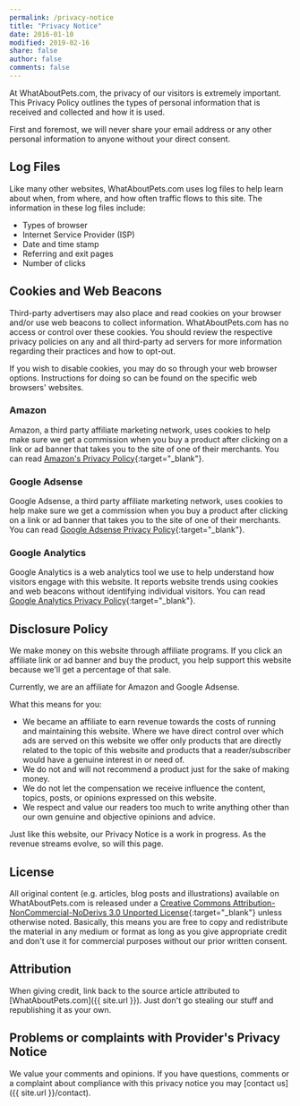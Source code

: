 ```yaml
---
permalink: /privacy-notice
title: "Privacy Notice"
date: 2016-01-10
modified: 2019-02-16
share: false
author: false
comments: false
---
```


At WhatAboutPets.com, the privacy of our visitors is extremely important. This Privacy Policy outlines the types of personal information that is received and collected and how it is used.

First and foremost, we will never share your email address or any other personal information to anyone without your direct consent.

## Log Files

Like many other websites, WhatAboutPets.com uses log files to help learn about when, from where, and how often traffic flows to this site. The information in these log files include:

* Types of browser
* Internet Service Provider (ISP)
* Date and time stamp
* Referring and exit pages
* Number of clicks

## Cookies and Web Beacons

Third-party advertisers may also place and read cookies on your browser and/or use web beacons to collect information. WhatAboutPets.com has no access or control over these cookies. You should review the respective privacy policies on any and all third-party ad servers for more information regarding their practices and how to opt-out.

If you wish to disable cookies, you may do so through your web browser options. Instructions for doing so can be found on the specific web browsers' websites.

### Amazon

Amazon, a third party affiliate marketing network, uses cookies to help make sure we get a commission when you buy a product after clicking on a link or ad banner that takes you to the site of one of their merchants. You can read [Amazon's Privacy Policy](http://www.amazon.com/gp/help/customer/display.html?nodeId=468496){:target="_blank"}.

### Google Adsense

Google Adsense, a third party affiliate marketing network, uses cookies to help make sure we get a commission when you buy a product after clicking on a link or ad banner that takes you to the site of one of their merchants. You can read [Google Adsense Privacy Policy](http://support.google.com/adsense/bin/answer.py?hl=en&answer=48182){:target="_blank"}.

### Google Analytics

Google Analytics is a web analytics tool we use to help understand how visitors engage with this website. It reports website trends using cookies and web beacons without identifying individual visitors. You can read [Google Analytics Privacy Policy](https://support.google.com/analytics/answer/6004245?hl=en){:target="_blank"}.

## Disclosure Policy

We make money on this website through affiliate programs. If you click an affiliate link or ad banner and buy the product, you help support this website because we'll get a percentage of that sale.

Currently, we are an affiliate for Amazon and Google Adsense.

What this means for you:

* We became an affiliate to earn revenue towards the costs of running and maintaining this website. Where we have direct control over which ads are served on this website we offer only products that are directly related to the topic of this website and products that a reader/subscriber would have a genuine interest in or need of.
* We do not and will not recommend a product just for the sake of making money.
* We do not let the compensation we receive influence the content, topics, posts, or opinions expressed on this website.
* We respect and value our readers too much to write anything other than our own genuine and objective opinions and advice.

Just like this website, our Privacy Notice is a work in progress. As the revenue streams evolve, so will this page.

## License

All original content (e.g. articles, blog posts and illustrations) available on WhatAboutPets.com is released under a [Creative Commons Attribution-NonCommercial-NoDerivs 3.0 Unported License](https://creativecommons.org/licenses/by-nc-nd/3.0/deed.en_US){:target="_blank"} unless otherwise noted. Basically, this means you are free to copy and redistribute the material in any medium or format as long as you give appropriate credit and don't use it for commercial purposes without our prior written consent.

## Attribution

When giving credit, link back to the source article attributed to [WhatAboutPets.com]({{ site.url }}). Just don't go stealing our stuff and republishing it as your own.

## Problems or complaints with Provider's Privacy Notice

We value your comments and opinions. If you have questions, comments or a complaint about compliance with this privacy notice you may [contact us]({{ site.url }}/contact).
